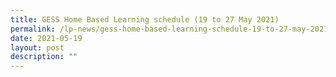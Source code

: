 ```yaml
---
title: GESS Home Based Learning schedule (19 to 27 May 2021)
permalink: /lp-news/gess-home-based-learning-schedule-19-to-27-may-2021/
date: 2021-05-19
layout: post
description: ""
---
```

